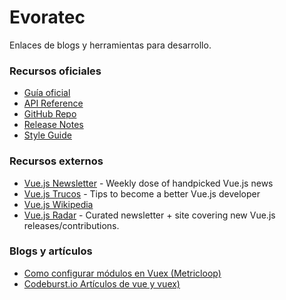 # Evoratec
Enlaces de blogs y herramientas para desarrollo.


### Recursos oficiales

- [Guía oficial](http://vuejs.org/guide/)
- [API Reference](http://vuejs.org/api/)
- [GitHub Repo](https://github.com/vuejs/vue)
- [Release Notes](https://github.com/vuejs/vue/releases)
- [Style Guide](https://vuejs.org/v2/style-guide/)

### Recursos externos

- [Vue.js Newsletter](http://vue-newsletter.com/) - Weekly dose of handpicked Vue.js news
- [Vue.js Trucos](http://vuetips.com) - Tips to become a better Vue.js developer
- [Vue.js Wikipedia](https://en.wikipedia.org/wiki/Vue.js)
- [Vue.js Radar](https://www.vuejsradar.com) - Curated newsletter + site covering new Vue.js releases/contributions.

### Blogs y artículos

- [Como configurar módulos en Vuex (Metricloop)](https://metricloop.com/blog/how-to-set-up-modules-in-vuex)
- [Codeburst.io Artículos de vue y vuex)](https://codeburst.io/)
